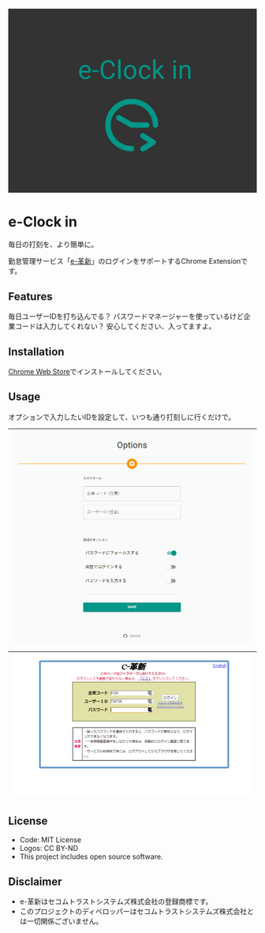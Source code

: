 ![top](https://raw.githubusercontent.com/not-dev/e-clock-in/master/res/top.png)

# e-Clock in

毎日の打刻を、より簡単に。

勤怠管理サービス「[e-革新](https://www.e-kakushin.com/login/)」のログインをサポートするChrome Extensionです。

## Features

毎日ユーザーIDを打ち込んでる？
パスワードマネージャーを使っているけど企業コードは入力してくれない？
安心してください、入ってますよ。

## Installation

[Chrome Web Store](https://chrome.google.com/webstore/detail/e-clock-in/ehgdbinldmgpdilamgemfibdhimdfljo)でインストールしてください。

## Usage

オプションで入力したいIDを設定して、いつも通り打刻しに行くだけで。

|![opt](https://raw.githubusercontent.com/not-dev/e-clock-in/master/res/opt.png)|
|:-:|

|![secom](https://raw.githubusercontent.com/not-dev/e-clock-in/master/res/secom.png)|
|:-:|

## License

* Code: MIT License
* Logos: CC BY-ND
* This project includes open source software.

## Disclaimer

* e-革新はセコムトラストシステムズ株式会社の登録商標です。
* このプロジェクトのディベロッパーはセコムトラストシステムズ株式会社とは一切関係ございません。
